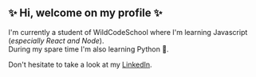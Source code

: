 ## ✨ Hi, welcome on my profile ✨ 

I'm currently a student of WildCodeSchool where I'm learning Javascript (*especially React and Node*).  
During my spare time I'm also learning Python :snake:.

Don't hesitate to take a look at my [LinkedIn](https://www.linkedin.com/in/trad-aidoud/).

<!--
**Tradou/Tradou** is a ✨ _special_ ✨ repository because its `README.md` (this file) appears on your GitHub profile.

Here are some ideas to get you started:

- 🔭 I’m currently working on ...
- 🌱 I’m currently learning ...
- 👯 I’m looking to collaborate on ...
- 🤔 I’m looking for help with ...
- 💬 Ask me about ...
- 📫 How to reach me: ...
- 😄 Pronouns: ...
- ⚡ Fun fact: ...
-->
